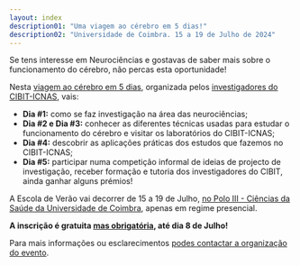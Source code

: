 ```yaml
---
layout: index
description01: "Uma viagem ao cérebro em 5 dias!"
description02: "Universidade de Coimbra. 15 a 19 de Julho de 2024"
---
```


Se tens interesse em Neurociências e gostavas de saber mais sobre o funcionamento do cérebro, não percas esta oportunidade!

Nesta [viagem ao cérebro em 5 dias](programa), organizada pelos [investigadores do CIBIT-ICNAS](organizacao), vais:

* **Dia #1:** como se faz investigação na área das neurociências;
* **Dia #2 e Dia #3:** conhecer as diferentes técnicas usadas para estudar o funcionamento do cérebro e visitar os laboratórios do CIBIT-ICNAS;
* **Dia #4:** descobrir as aplicações práticas dos estudos que fazemos no CIBIT-ICNAS;
* **Dia #5:** participar numa competição informal de ideias de projecto de investigação, receber formação e tutoria dos investigadores do CIBIT, ainda ganhar alguns prémios!

A Escola de Verão vai decorrer de 15 a 19 de Julho, [no Polo III - Ciências da Saúde da Universidade de Coimbra](local), apenas em regime presencial.
 
**A inscrição é gratuita [mas obrigatória](inscricao), até dia 8 de Julho!**

Para mais informações ou esclarecimentos [podes contactar a organização do evento](organizacao).
